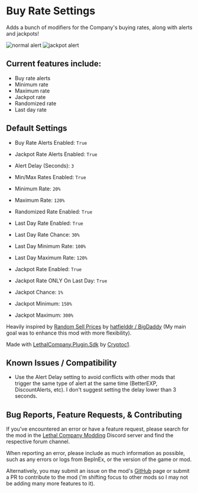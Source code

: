 # Buy Rate Settings
Adds a bunch of modifiers for the Company's buying rates, along with alerts and jackpots!

![normal alert](https://i.imgur.com/yl0HCBi.png)
![jackpot alert](https://i.imgur.com/nqfuCEz.png)

## Current features include:

- Buy rate alerts
- Minimum rate
- Maximum rate
- Jackpot rate
- Randomized rate
- Last day rate

## Default Settings

- Buy Rate Alerts Enabled: `True`
- Jackpot Rate Alerts Enabled: `True`
- Alert Delay (Seconds): `3`

- Min/Max Rates Enabled: `True`
- Minimum Rate: `20%`
- Maximum Rate: `120%`

- Randomized Rate Enabled: `True`

- Last Day Rate Enabled: `True`
- Last Day Rate Chance: `30%`
- Last Day Minimum Rate: `100%`
- Last Day Maximum Rate: `120%`

- Jackpot Rate Enabled: `True`
- Jackpot Rate ONLY On Last Day: `True`
- Jackpot Chance: `1%`
- Jackpot Minimum: `150%`
- Jackpot Maximum: `300%`

Heavily inspired by [Random Sell Prices](https://github.com/hatfielddr/Random-Sell-Prices) by [hatfielddr / BigDaddy](https://thunderstore.io/c/lethal-company/p/BigDaddy/) (My main goal was to enhance this mod with more flexibility).

Made with [LethalCompany.Plugin.Sdk](https://github.com/Cryptoc1/lc-plugin-sdk) by [Cryptoc1](https://thunderstore.io/c/lethal-company/p/Cryptoc1/).

## Known Issues / Compatibility

- Use the Alert Delay setting to avoid conflicts with other mods that trigger the same type of alert at the same time (BetterEXP, DiscountAlerts, etc). I don't suggest setting the delay lower than 3 seconds.

## Bug Reports, Feature Requests, & Contributing
If you've encountered an error or have a feature request, please search for the mod in the [Lethal Company Modding](https://discord.gg/lcmod) Discord server and find the respective forum channel.

When reporting an error, please include as much information as possible, such as any errors or logs from BepInEx, or the version of the game or mod.

Alternatively, you may submit an issue on the mod's [GitHub]() page or submit a PR to contribute to the mod ('m shifting focus to other mods so I may not be adding many more features to it).